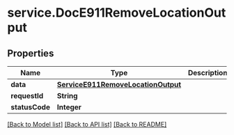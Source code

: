 # service.DocE911RemoveLocationOutput

## Properties
Name | Type | Description | Notes
------------ | ------------- | ------------- | -------------
**data** | [**ServiceE911RemoveLocationOutput**](ServiceE911RemoveLocationOutput.md) |  | [optional] 
**requestId** | **String** |  | [optional] 
**statusCode** | **Integer** |  | [optional] 

[[Back to Model list]](../README.md#documentation-for-models) [[Back to API list]](../README.md#documentation-for-api-endpoints) [[Back to README]](../README.md)


